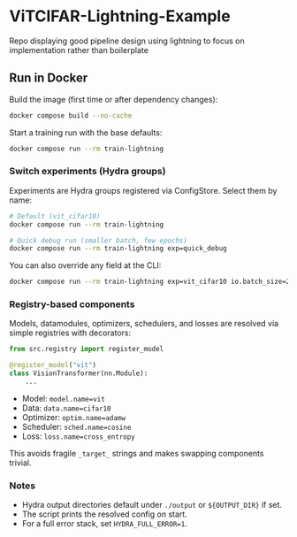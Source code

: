 # ViTCIFAR-Lightning-Example
Repo displaying good pipeline design using lightning to focus on implementation rather than boilerplate

## Run in Docker

Build the image (first time or after dependency changes):

```bash
docker compose build --no-cache
```

Start a training run with the base defaults:

```bash
docker compose run --rm train-lightning
```

### Switch experiments (Hydra groups)

Experiments are Hydra groups registered via ConfigStore. Select them by name:

```bash
# Default (vit_cifar10)
docker compose run --rm train-lightning

# Quick debug run (smaller batch, few epochs)
docker compose run --rm train-lightning exp=quick_debug
```

You can also override any field at the CLI:

```bash
docker compose run --rm train-lightning exp=vit_cifar10 io.batch_size=256 trainer.devices=1
```

### Registry-based components

Models, datamodules, optimizers, schedulers, and losses are resolved via simple registries with decorators:

```python
from src.registry import register_model

@register_model("vit")
class VisionTransformer(nn.Module):
    ...
```

- Model: `model.name=vit`
- Data: `data.name=cifar10`
- Optimizer: `optim.name=adamw`
- Scheduler: `sched.name=cosine`
- Loss: `loss.name=cross_entropy`

This avoids fragile `_target_` strings and makes swapping components trivial.

### Notes

- Hydra output directories default under `./output` or `${OUTPUT_DIR}` if set.
- The script prints the resolved config on start.
- For a full error stack, set `HYDRA_FULL_ERROR=1`.

